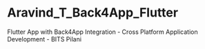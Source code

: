 # Aravind_T_Back4App_Flutter
 Flutter App with Back4App Integration - Cross Platform Application Development - BITS Pilani
